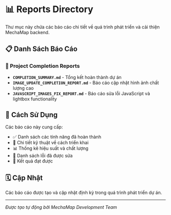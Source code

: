 # 📊 Reports Directory

Thư mục này chứa các báo cáo chi tiết về quá trình phát triển và cải thiện MechaMap backend.

## 📋 Danh Sách Báo Cáo

### 🎯 Project Completion Reports
- **`COMPLETION_SUMMARY.md`** - Tổng kết hoàn thành dự án
- **`IMAGE_UPDATE_COMPLETION_REPORT.md`** - Báo cáo cập nhật hình ảnh chất lượng cao
- **`JAVASCRIPT_IMAGES_FIX_REPORT.md`** - Báo cáo sửa lỗi JavaScript và lightbox functionality

## 📖 Cách Sử Dụng

Các báo cáo này cung cấp:
- ✅ Danh sách các tính năng đã hoàn thành
- 🔧 Chi tiết kỹ thuật về cách triển khai
- 📊 Thống kê hiệu suất và chất lượng
- 🐛 Danh sách lỗi đã được sửa
- 🎯 Kết quả đạt được

## 🗓️ Cập Nhật

Các báo cáo được tạo và cập nhật định kỳ trong quá trình phát triển dự án.

---

*Được tạo tự động bởi MechaMap Development Team*
